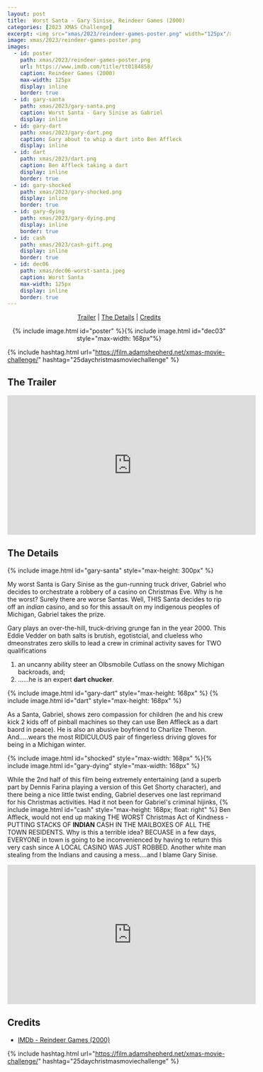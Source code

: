 ```yaml
---
layout: post
title:  Worst Santa - Gary Sinise, Reindeer Games (2000)
categories: [2023 XMAS Challenge]
excerpt: <img src="xmas/2023/reindeer-games-poster.png" width="125px"/>
image: xmas/2023/reindeer-games-poster.png
images:
  - id: poster
    path: xmas/2023/reindeer-games-poster.png
    url: https://www.imdb.com/title/tt0184858/
    caption: Reindeer Games (2000)
    max-width: 125px
    display: inline
    border: true
  - id: gary-santa
    path: xmas/2023/gary-santa.png
    caption: Worst Santa - Gary Sinise as Gabriel
    display: inline    
  - id: gary-dart
    path: xmas/2023/gary-dart.png
    caption: Gary about to whip a dart into Ben Affleck
    display: inline
  - id: dart
    path: xmas/2023/dart.png
    caption: Ben Affleck taking a dart
    display: inline
    border: true
  - id: gary-shocked
    path: xmas/2023/gary-shocked.png
    display: inline
    border: true
  - id: gary-dying
    path: xmas/2023/gary-dying.png
    display: inline
    border: true
  - id: cash
    path: xmas/2023/cash-gift.png
    display: inline
    border: true
  - id: dec06
    path: xmas/dec06-worst-santa.jpeg
    caption: Worst Santa
    max-width: 125px
    display: inline
    border: true
---
```


<div style="text-align: center">
  <p><a href="#the-trailer">Trailer</a> | <a href="#the-details">The Details</a> | <a href="#credits">Credits</a></p>
  <p>{% include image.html id="poster" %}{% include image.html id="dec03" style="max-width: 168px"%}</p>
</div>

{% include hashtag.html url="https://film.adamshepherd.net/xmas-movie-challenge/" hashtag="25daychristmasmoviechallenge" %}

## The Trailer 

<div style="text-align: center">
  <iframe width="560" height="315" src="https://www.youtube.com/embed/H52HE4WE4qw?si=FNcgknww-jhDNcgZ" title="YouTube video player" frameborder="0" allow="accelerometer; autoplay; clipboard-write; encrypted-media; gyroscope; picture-in-picture; web-share" allowfullscreen></iframe>
</div>

## The Details

  {% include image.html id="gary-santa" style="max-height: 300px" %}

My worst Santa is Gary Sinise as the gun-running truck driver, Gabriel who decides to orchestrate a robbery of a casino on Christmas Eve. Why is he the worst? Surely there are worse Santas. Well, THIS Santa decides to rip off an _indian_ casino, and so for this assault on my indigenous peoples of Michigan, Gabriel takes the prize. 

Gary plays an over-the-hill, truck-driving grunge fan in the year 2000. This Eddie Vedder on bath salts is brutish, egotistcial, and clueless who dmeonstrates zero skills to lead a crew in criminal activity saves for TWO qualifications 

1. an uncanny ability steer an Olbsmobile Cutlass on the snowy Michigan backroads, and;
2. ......he is an expert **dart chucker**.

{% include image.html id="gary-dart" style="max-height: 168px" %}
{% include image.html id="dart" style="max-height: 168px" %}

As a Santa, Gabriel, shows zero compassion for children (he and his crew kick 2 kids off of pinball machines so they can use Ben Affleck as a dart baord in peace). He is also an abusive boyfriend to Charlize Theron. And.....wears the most RIDICULOUS pair of fingerless driving gloves for being in a Michigan winter.

{% include image.html id="shocked" style="max-width: 168px" %}{% include image.html id="gary-dying" style="max-width: 168px" %}
  
While the 2nd half of this film being extremely entertaining (and a superb part by Dennis Farina playing a version of this Get Shorty character), and there being a nice little twist ending, Gabriel deserves one last reprimand for his Christmas activities. Had it not been for Gabriel's criminal hijinks, {% include image.html id="cash" style="max-height: 168px; float: right" %} Ben Affleck, would not end up making THE WORST Christmas Act of Kindness - PUTTING STACKS OF **INDIAN** CASH IN THE MAILBOXES OF ALL THE TOWN RESIDENTS. Why is this a terrible idea? BECUASE in a few days, EVERYONE in town is going to be inconvenienced by having to return this very cash since A LOCAL CASINO WAS JUST ROBBED. Another white man stealing from the Indians and causing a mess....and I blame Gary Sinise.

<iframe width="560" height="315" src="https://www.youtube.com/embed/c_7V6VgIvTY?si=z3X9lMXccQpj_GWl" title="YouTube video player" frameborder="0" allow="accelerometer; autoplay; clipboard-write; encrypted-media; gyroscope; picture-in-picture; web-share" allowfullscreen></iframe>


## Credits

* [IMDb - Reindeer Games (2000)](https://www.imdb.com/title/tt0184858/)


{% include hashtag.html url="https://film.adamshepherd.net/xmas-movie-challenge/" hashtag="25daychristmasmoviechallenge" %}

<p>&nbsp;</p>
